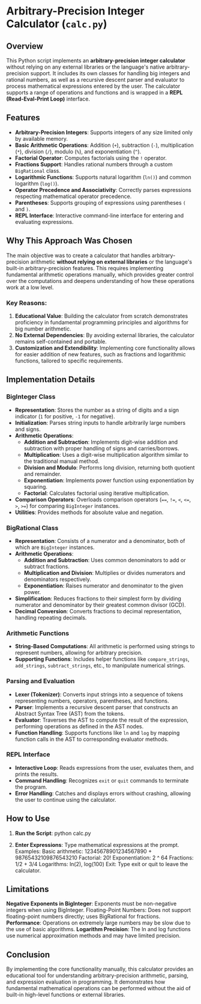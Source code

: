 # Arbitrary-Precision Integer Calculator (`calc.py`)

## Overview

This Python script implements an **arbitrary-precision integer calculator** without relying on any external libraries or the language's native arbitrary-precision support. It includes its own classes for handling big integers and rational numbers, as well as a recursive descent parser and evaluator to process mathematical expressions entered by the user. The calculator supports a range of operations and functions and is wrapped in a **REPL (Read-Eval-Print Loop)** interface.

## Features

- **Arbitrary-Precision Integers**: Supports integers of any size limited only by available memory.
- **Basic Arithmetic Operations**: Addition (`+`), subtraction (`-`), multiplication (`*`), division (`/`), modulo (`%`), and exponentiation (`^`).
- **Factorial Operator**: Computes factorials using the `!` operator.
- **Fractions Support**: Handles rational numbers through a custom `BigRational` class.
- **Logarithmic Functions**: Supports natural logarithm (`ln()`) and common logarithm (`log()`).
- **Operator Precedence and Associativity**: Correctly parses expressions respecting mathematical operator precedence.
- **Parentheses**: Supports grouping of expressions using parentheses `(` and `)`.
- **REPL Interface**: Interactive command-line interface for entering and evaluating expressions.

## Why This Approach Was Chosen

The main objective was to create a calculator that handles arbitrary-precision arithmetic **without relying on external libraries** or the language's built-in arbitrary-precision features. This requires implementing fundamental arithmetic operations manually, which provides greater control over the computations and deepens understanding of how these operations work at a low level.

### Key Reasons:

1. **Educational Value**: Building the calculator from scratch demonstrates proficiency in fundamental programming principles and algorithms for big number arithmetic.
2. **No External Dependencies**: By avoiding external libraries, the calculator remains self-contained and portable.
3. **Customization and Extendibility**: Implementing core functionality allows for easier addition of new features, such as fractions and logarithmic functions, tailored to specific requirements.

## Implementation Details

### BigInteger Class

- **Representation**: Stores the number as a string of digits and a sign indicator (`1` for positive, `-1` for negative).
- **Initialization**: Parses string inputs to handle arbitrarily large numbers and signs.
- **Arithmetic Operations**:
  - **Addition and Subtraction**: Implements digit-wise addition and subtraction with proper handling of signs and carries/borrows.
  - **Multiplication**: Uses a digit-wise multiplication algorithm similar to the traditional manual method.
  - **Division and Modulo**: Performs long division, returning both quotient and remainder.
  - **Exponentiation**: Implements power function using exponentiation by squaring.
  - **Factorial**: Calculates factorial using iterative multiplication.
- **Comparison Operators**: Overloads comparison operators (`==`, `!=`, `<`, `<=`, `>`, `>=`) for comparing `BigInteger` instances.
- **Utilities**: Provides methods for absolute value and negation.

### BigRational Class

- **Representation**: Consists of a numerator and a denominator, both of which are `BigInteger` instances.
- **Arithmetic Operations**:
  - **Addition and Subtraction**: Uses common denominators to add or subtract fractions.
  - **Multiplication and Division**: Multiplies or divides numerators and denominators respectively.
  - **Exponentiation**: Raises numerator and denominator to the given power.
- **Simplification**: Reduces fractions to their simplest form by dividing numerator and denominator by their greatest common divisor (GCD).
- **Decimal Conversion**: Converts fractions to decimal representation, handling repeating decimals.

### Arithmetic Functions

- **String-Based Computations**: All arithmetic is performed using strings to represent numbers, allowing for arbitrary precision.
- **Supporting Functions**: Includes helper functions like `compare_strings`, `add_strings`, `subtract_strings`, etc., to manipulate numerical strings.

### Parsing and Evaluation

- **Lexer (Tokenizer)**: Converts input strings into a sequence of tokens representing numbers, operators, parentheses, and functions.
- **Parser**: Implements a recursive descent parser that constructs an Abstract Syntax Tree (AST) from the tokens.
- **Evaluator**: Traverses the AST to compute the result of the expression, performing operations as defined in the AST nodes.
- **Function Handling**: Supports functions like `ln` and `log` by mapping function calls in the AST to corresponding evaluator methods.

### REPL Interface

- **Interactive Loop**: Reads expressions from the user, evaluates them, and prints the results.
- **Command Handling**: Recognizes `exit` or `quit` commands to terminate the program.
- **Error Handling**: Catches and displays errors without crashing, allowing the user to continue using the calculator.

## How to Use

1. **Run the Script**: python calc.py

2. **Enter Expressions**: Type mathematical expressions at the prompt. 
    Examples:
    Basic arithmetic: 12345678901234567890 + 98765432109876543210
    Factorial: 20!
    Exponentiation: 2 ^ 64
    Fractions: 1/2 + 3/4
    Logarithms: ln(2), log(100)
    Exit: Type exit or quit to leave the calculator.

## Limitations

**Negative Exponents in BigInteger**: Exponents must be non-negative integers when using BigInteger.
Floating-Point Numbers: Does not support floating-point numbers directly; uses BigRational for fractions.
**Performance**: Operations on extremely large numbers may be slow due to the use of basic algorithms.
**Logarithm Precision**: The ln and log functions use numerical approximation methods and may have limited precision.

## Conclusion

By implementing the core functionality manually, this calculator provides an educational tool for understanding arbitrary-precision arithmetic, parsing, and expression evaluation in programming. It demonstrates how fundamental mathematical operations can be performed without the aid of built-in high-level functions or external libraries.
